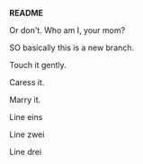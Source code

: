 **README**

Or don't. Who am I, your mom?

SO basically this is a new branch.

Touch it gently. 

Caress it.

Marry it.

Line eins

Line zwei

Line drei
